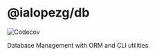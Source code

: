 # @ialopezg/db

![Codecov](https://codecov.io/gh/ialopezg/db/branch/main/graph/badge.svg)

Database Management with ORM and CLI utilities.
